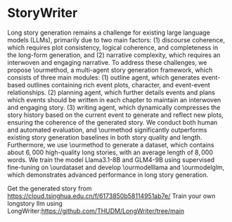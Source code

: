 # StoryWriter
Long story generation remains a challenge for existing large language models (LLMs), primarily due to two main factors: (1) discourse coherence, which requires plot consistency, logical coherence, and completeness in the long-form generation, and (2) narrative complexity, which requires an interwoven and engaging narrative.
To address these challenges, we propose \ourmethod, a multi-agent story generation framework, which consists of three main modules: (1) outline agent, which generates event-based outlines containing rich event plots, character, and event-event relationships. (2) planning agent, which further details events and plans which events should be written in each chapter to maintain an interwoven and engaging story. (3) writing agent, which dynamically compresses the story history based on the current event to generate and reflect new plots, ensuring the coherence of the generated story. We conduct both human and automated evaluation, and \ourmethod significantly outperforms existing story generation baselines in both story quality and length. 
Furthermore, we use \ourmethod to generate a dataset, which contains about $6,000$ high-quality long stories, with an average length of $8,000$ words. We train the model Llama3.1-8B and GLM4-9B using supervised fine-tuning on \ourdataset and develop \ourmodelllama and \ourmodelglm, which demonstrates advanced performance in long story generation.

Get the generated story from https://cloud.tsinghua.edu.cn/f/6173850b58114951ab7e/
Train your own longstory llm using LongWriter:https://github.com/THUDM/LongWriter/tree/main 
